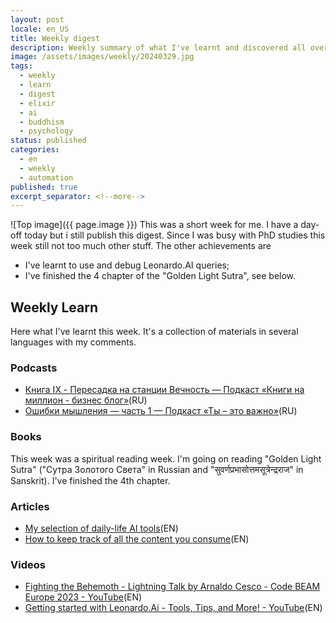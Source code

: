 ```yaml
---
layout: post
locale: en_US
title: Weekly digest
description: Weekly summary of what I've learnt and discovered all over there.
image: /assets/images/weekly/20240329.jpg
tags:
  - weekly
  - learn
  - digest
  - elixir
  - ai
  - buddhism
  - psychology
status: published
categories:
  - en
  - weekly
  - automation
published: true
excerpt_separator: <!--more-->
---
```

![Top image]({{ page.image }})
This was a short week for me. I have a day-off today but i still publish this digest. Since I was busy with PhD studies this week still not too much other stuff.
The other achievements are
- I've learnt to use and debug Leonardo.AI queries;
- I've finished the 4 chapter of the "Golden Light Sutra", see below.

<!--more-->

## Weekly Learn
Here what I've learnt this week. It's a collection of materials  in several languages with my comments.

### Podcasts
- [Книга IX - Пересадка на станции Вечность — Подкаст «Книги на миллион - бизнес блог»](https://ikniga.mave.digital/ep-427)(RU)
- [Ошибки мышления — часть 1 — Подкаст «Ты – это важно»](https://elens-way.mave.digital/ep-37)(RU)

### Books
This week was a spiritual reading week. I'm going on reading "Golden Light Sutra" ("Сутра Золотого Света" in Russian and "सुवर्णप्रभासोत्तमसूत्रेन्द्रराज" in Sanskrit). I've finished the 4th chapter.

### Articles
- [My selection of daily-life AI tools](https://tereza-tizkova.medium.com/my-selection-of-daily-life-ai-tools-6fda4682d365)(EN)
- [How to keep track of all the content you consume](https://zapier.com/blog/track-your-content-consumption/?utm_source=Iterable&utm_medium=email&utm_campaign=itbl-gbl-pgv-ooc-blog_automate_notion_20240327-ctn)(EN)

### Videos
- [Fighting the Behemoth - Lightning Talk by Arnaldo Cesco - Code BEAM Europe 2023 - YouTube](https://youtu.be/gdB9sBCjFnc?si=evbL8SeQZ_0RDaN8)(EN)
- [Getting started with Leonardo.Ai - Tools, Tips, and More! - YouTube](https://www.youtube.com/watch?v=Rukln4nr_Z0)(EN)